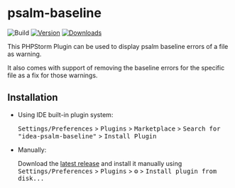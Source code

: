 # psalm-baseline

![Build](https://github.com/martin3398/idea-psalm-baseline/workflows/Build/badge.svg)
[![Version](https://img.shields.io/jetbrains/plugin/v/19857.svg)](https://plugins.jetbrains.com/plugin/19857)
[![Downloads](https://img.shields.io/jetbrains/plugin/d/19857.svg)](https://plugins.jetbrains.com/plugin/19857)


<!-- Plugin description -->
This PHPStorm Plugin can be used to display psalm baseline errors of a file as warning.

It also comes with support of removing the baseline errors for the specific file as a fix for those warnings.
<!-- Plugin description end -->

## Installation

- Using IDE built-in plugin system:

  <kbd>Settings/Preferences</kbd> > <kbd>Plugins</kbd> > <kbd>Marketplace</kbd> > <kbd>Search for "idea-psalm-baseline"</kbd> >
  <kbd>Install Plugin</kbd>

- Manually:

  Download the [latest release](https://github.com/martin3398/idea-psalm-baseline/releases/latest) and install it manually using
  <kbd>Settings/Preferences</kbd> > <kbd>Plugins</kbd> > <kbd>⚙️</kbd> > <kbd>Install plugin from disk...</kbd>
